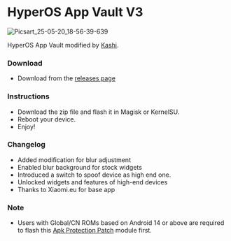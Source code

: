 # HyperOS App Vault V3
![Picsart_25-05-20_18-56-39-639](https://github.com/user-attachments/assets/db798247-49a5-4ba6-8163-d72c7cba89f6)

HyperOS App Vault modified by [Kashi](https://t.me/kakashi1v1).

### Download
- Download from the [releases page](https://github.com/Mods-Center/HyperOS-App-Vault/releases)

### Instructions
- Download the zip file and flash it in Magisk or KernelSU.
- Reboot your device.
- Enjoy!

### Changelog
- Added modification for blur adjustment 
- Enabled blur background for stock widgets
- Introduced a switch to spoof device as high end one.
- Unlocked widgets and features of high-end devices
- Thanks to Xiaomi.eu for base app

### Note
- Users with Global/CN ROMs based on Android 14 or above are required to flash this [Apk Protection Patch](https://github.com/Mods-Center/Apk-Protection-Patch) module first.
